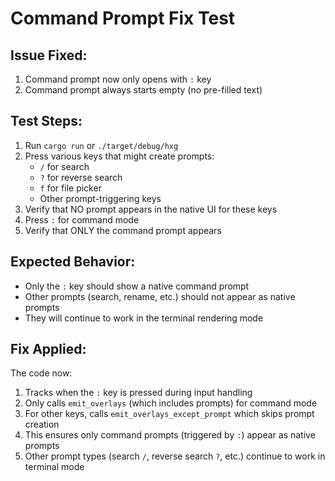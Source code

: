 # Command Prompt Fix Test

## Issue Fixed:
1. Command prompt now only opens with `:` key
2. Command prompt always starts empty (no pre-filled text)

## Test Steps:

1. Run `cargo run` or `./target/debug/hxg`
2. Press various keys that might create prompts:
   - `/` for search
   - `?` for reverse search  
   - `f` for file picker
   - Other prompt-triggering keys
3. Verify that NO prompt appears in the native UI for these keys
4. Press `:` for command mode
5. Verify that ONLY the command prompt appears

## Expected Behavior:
- Only the `:` key should show a native command prompt
- Other prompts (search, rename, etc.) should not appear as native prompts
- They will continue to work in the terminal rendering mode

## Fix Applied:
The code now:
1. Tracks when the `:` key is pressed during input handling
2. Only calls `emit_overlays` (which includes prompts) for command mode
3. For other keys, calls `emit_overlays_except_prompt` which skips prompt creation
4. This ensures only command prompts (triggered by `:`) appear as native prompts
5. Other prompt types (search `/`, reverse search `?`, etc.) continue to work in terminal mode
